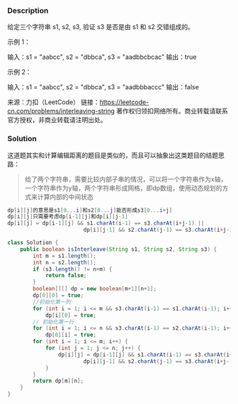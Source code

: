 ### Description

给定三个字符串 s1, s2, s3, 验证 s3 是否是由 s1 和 s2 交错组成的。

示例 1：

输入：s1 = "aabcc", s2 = "dbbca", s3 = "aadbbcbcac"
输出：true

示例 2：

输入：s1 = "aabcc", s2 = "dbbca", s3 = "aadbbbaccc"
输出：false

来源：力扣（LeetCode）
链接：https://leetcode-cn.com/problems/interleaving-string
著作权归领扣网络所有。商业转载请联系官方授权，非商业转载请注明出处。

### Solution

这道题其实和计算编辑距离的题目是类似的，而且可以抽象出这类题目的结题思路：

> 给了两个字符串，需要比较内部子串的情况，可以将一个字符串作为x轴，一个字符串作为y轴，两个字符串形成网格，即dp数组，使用动态规划的方式来计算内部的中间状态



```java
dp[i][j]的意思是s1[0...i]和s2[0...j]能否形成s3[0...i+j]
dp[i][j]只需要考虑dp[i-1][j]和dp[i][j-1]
dp[i][j] = dp[i-1][j] && s1.charAt(i-1) == s3.charAt(i+j-1) ||
                        dp[i][j-1] && s2.charAt(j-1) == s3.charAt(i+j-1);
```

```java
class Solution {
    public boolean isInterleave(String s1, String s2, String s3) {
        int m = s1.length();
        int n = s2.length();
        if (s3.length() != n+m) {
            return false;
        }
        boolean[][] dp = new boolean[m+1][n+1];
        dp[0][0] = true;
        //初始化第一列
        for (int i = 1; i <= m && s3.charAt(i-1) == s1.charAt(i-1); i++)
            dp[i][0] = true;
        // 初始化第一行
        for (int i = 1; i <= n && s3.charAt(i-1) == s2.charAt(i-1); i++)
            dp[0][i] = true;
        for (int i = 1; i <= m; i++) {
            for (int j = 1; j <= n; j++) {
                dp[i][j] = dp[i-1][j] && s1.charAt(i-1) == s3.charAt(i+j-1) ||
                        dp[i][j-1] && s2.charAt(j-1) == s3.charAt(i+j-1);
            }
        }
        return dp[m][n];
    }
}
```

